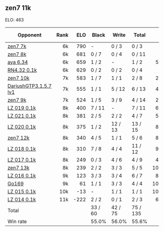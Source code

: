 ## zen7 11k ##

ELO: 463

Opponent | Rank | ELO | Black | Write | Total | Win rate
---------|-----:|----:|-------|-------|-------|-------:
[zen7 7k](zen7%207k.md) | 6k | 790 | - | 0 / 3 | 0 / 3 | 0.0%
[zen7 8k](zen7%208k.md) | 6k | 681 | 0 / 7 | 0 / 4 | 0 / 11 | 0.0%
[aya 6.34](aya%206.34.md) | 6k | 659 | 1 / 2 | - | 1 / 2 | 50.0%
[RN4.32 0.1k](RN4.32%200.1k.md) | 6k | 629 | 0 / 2 | 0 / 2 | 0 / 4 | 0.0%
[zen7 10k](zen7%2010k.md) | 7k | 583 | 1 / 7 | 1 / 1 | 2 / 8 | 25.0%
[DariushGTP3.1.5.7 lv1](DariushGTP3.1.5.7%20lv1.md) | 7k | 555 | 1 / 1 | 5 / 12 | 6 / 13 | 46.2%
[zen7 9k](zen7%209k.md) | 7k | 524 | 1 / 5 | 3 / 9 | 4 / 14 | 28.6%
[LZ 019 0.1k](LZ%20019%200.1k.md) | 8k | 400 | 7 / 11 | - | 7 / 11 | 63.6%
[LZ 021 0.1k](LZ%20021%200.1k.md) | 8k | 381 | 2 / 5 | 2 / 2 | 4 / 7 | 57.1%
[LZ 020 0.1k](LZ%20020%200.1k.md) | 8k | 375 | 1 / 2 | 12 / 13 | 13 / 15 | 86.7%
[zen7 12k](zen7%2012k.md) | 8k | 340 | 4 / 5 | 1 / 1 | 5 / 6 | 83.3%
[LZ 018 0.1k](LZ%20018%200.1k.md) | 8k | 310 | 7 / 8 | 4 / 4 | 11 / 12 | 91.7%
[LZ 017 0.1k](LZ%20017%200.1k.md) | 8k | 249 | 0 / 3 | 4 / 6 | 4 / 9 | 44.4%
[zen7 13k](zen7%2013k.md) | 8k | 239 | 2 / 2 | 3 / 3 | 5 / 5 | 100.0%
[LZ 016 0.1k](LZ%20016%200.1k.md) | 9k | 123 | 3 / 3 | 3 / 4 | 6 / 7 | 85.7%
[Go169](Go169.md) | 9k | 61 | 1 / 1 | 3 / 3 | 4 / 4 | 100.0%
[LZ 015 0.1k](LZ%20015%200.1k.md) | 10k | -13 | - | 1 / 1 | 1 / 1 | 100.0%
[LZ 014 0.1k](LZ%20014%200.1k.md) | 11k | -222 | 2 / 2 | 0 / 1 | 2 / 3 | 66.7%
Total | | | 33 / 60 | 42 / 75 | 75 / 135 | 
Win rate| | | 55.0% | 56.0% | 55.6% | 
